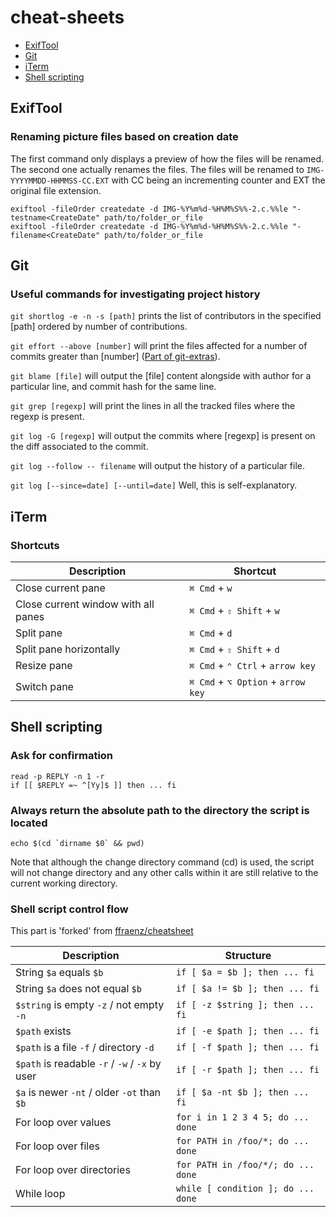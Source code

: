 # cheat-sheets

- [ExifTool](#ExifTool)
- [Git](#Git)
- [iTerm](#iTerm)
- [Shell scripting](#Shell-scripting)

## ExifTool

### Renaming picture files based on creation date

The first command only displays a preview of how the files will be renamed. The second one actually renames the files.
The files will be renamed to `IMG-YYYYMMDD-HHMMSS-CC.EXT` with CC being an incrementing counter and EXT the original file extension.

```
exiftool -fileOrder createdate -d IMG-%Y%m%d-%H%M%S%%-2.c.%%le "-testname<CreateDate" path/to/folder_or_file
exiftool -fileOrder createdate -d IMG-%Y%m%d-%H%M%S%%-2.c.%%le "-filename<CreateDate" path/to/folder_or_file
```

## Git

### Useful commands for investigating project history

```git shortlog -e -n -s [path]``` prints the list of contributors in the specified [path] ordered by number of contributions.

```git effort --above [number]``` will print the files affected for a number of commits greater than [number] ([Part of git-extras](https://github.com/tj/git-extras)).

```git blame [file]``` will output the [file] content alongside with author for a particular line, and commit hash for the same line.

```git grep [regexp]``` will print the lines in all the tracked files where the regexp is present.

```git log -G [regexp]``` will output the commits where [regexp] is present on the diff associated to the commit.

```git log --follow -- filename``` will output the history of a particular file.

```git log [--since=date] [--until=date]``` Well, this is self-explanatory.

## iTerm

### Shortcuts

| Description                                    | Shortcut                           |
| ---------------------------------------------- | ---------------------------------- |
| Close current pane                             | `⌘ Cmd` + `w`                      |
| Close current window with all panes            | `⌘ Cmd` + `⇧ Shift` + `w`          |
| Split pane                                     | `⌘ Cmd` + `d`                      |
| Split pane horizontally                        | `⌘ Cmd` + `⇧ Shift` + `d`          |
| Resize pane                                    | `⌘ Cmd` + `⌃ Ctrl` + `arrow key`   |
| Switch pane                                    | `⌘ Cmd` + `⌥ Option` + `arrow key` |

## Shell scripting

### Ask for confirmation

```
read -p REPLY -n 1 -r
if [[ $REPLY =~ ^[Yy]$ ]] then ... fi
```

### Always return the absolute path to the directory the script is located

```
echo $(cd `dirname $0` && pwd)
```
Note that although the change directory command (cd) is used, the script will not change directory and any other calls within it are still relative to the current working directory.

### Shell script control flow 

This part is 'forked' from [ffraenz/cheatsheet](https://github.com/ffraenz/cheatsheet)

| Description                                    | Structure                          |
| ---------------------------------------------- | ---------------------------------- |
| String `$a` equals `$b`                        | `if [ $a = $b ]; then ... fi`      |
| String `$a` does not equal `$b`                | `if [ $a != $b ]; then ... fi`     |
| `$string` is empty `-z` / not empty `-n`       | `if [ -z $string ]; then ... fi`   |
| `$path` exists                                 | `if [ -e $path ]; then ... fi`     |
| `$path` is a file `-f` / directory `-d`        | `if [ -f $path ]; then ... fi`     |
| `$path` is readable `-r` / `-w` / `-x` by user | `if [ -r $path ]; then ... fi`     |
| `$a` is newer `-nt` / older `-ot` than `$b`    | `if [ $a -nt $b ]; then ... fi`    |
| For loop over values                           | `for i in 1 2 3 4 5; do ... done`  |
| For loop over files                            | `for PATH in /foo/*; do ... done`  |
| For loop over directories                      | `for PATH in /foo/*/; do ... done` |
| While loop                                     | `while [ condition ]; do ... done` |


